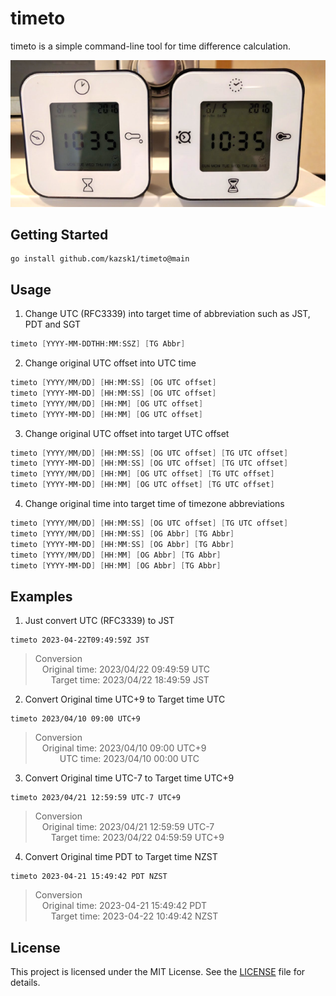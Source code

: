 # timeto
timeto is a simple command-line tool for time difference calculation.

![clock](images/clock.png)

## Getting Started

```
go install github.com/kazsk1/timeto@main
```

## Usage
1) Change UTC (RFC3339) into target time of abbreviation such as JST, PDT and SGT
```powershell or go
timeto [YYYY-MM-DDTHH:MM:SSZ] [TG Abbr]
```

2) Change original UTC offset into UTC time
```powershell or go
timeto [YYYY/MM/DD] [HH:MM:SS] [OG UTC offset]
timeto [YYYY-MM-DD] [HH:MM:SS] [OG UTC offset]
timeto [YYYY/MM/DD] [HH:MM] [OG UTC offset]
timeto [YYYY-MM-DD] [HH:MM] [OG UTC offset]
```

3) Change original UTC offset into target UTC offset
```powershell or go
timeto [YYYY/MM/DD] [HH:MM:SS] [OG UTC offset] [TG UTC offset]
timeto [YYYY-MM-DD] [HH:MM:SS] [OG UTC offset] [TG UTC offset]
timeto [YYYY/MM/DD] [HH:MM] [OG UTC offset] [TG UTC offset]
timeto [YYYY-MM-DD] [HH:MM] [OG UTC offset] [TG UTC offset]
```

4) Change original time into target time of timezone abbreviations
```powershell or go
timeto [YYYY/MM/DD] [HH:MM:SS] [OG UTC offset] [TG UTC offset]
timeto [YYYY/MM/DD] [HH:MM:SS] [OG Abbr] [TG Abbr]
timeto [YYYY-MM-DD] [HH:MM:SS] [OG Abbr] [TG Abbr]
timeto [YYYY/MM/DD] [HH:MM] [OG Abbr] [TG Abbr]
timeto [YYYY-MM-DD] [HH:MM] [OG Abbr] [TG Abbr]
```

## Examples

1) Just convert UTC (RFC3339) to JST
```
timeto 2023-04-22T09:49:59Z JST
```
> Conversion  
>  &ensp; Original time: 2023/04/22 09:49:59 UTC  
>  &ensp;&ensp;&ensp; Target time: 2023/04/22 18:49:59 JST  

2) Convert Original time UTC+9 to Target time UTC
```
timeto 2023/04/10 09:00 UTC+9
```
> Conversion  
>  &ensp; Original time: 2023/04/10 09:00 UTC+9  
>  &ensp;&ensp;&ensp;&ensp;&ensp; UTC time: 2023/04/10 00:00 UTC  

3) Convert Original time UTC-7 to Target time UTC+9
```
timeto 2023/04/21 12:59:59 UTC-7 UTC+9
```
> Conversion  
>  &ensp; Original time: 2023/04/21 12:59:59 UTC-7  
>  &ensp;&ensp;&ensp; Target time: 2023/04/22 04:59:59 UTC+9  

4) Convert Original time PDT to Target time NZST
```
timeto 2023-04-21 15:49:42 PDT NZST
```
> Conversion  
>  &ensp; Original time: 2023-04-21 15:49:42 PDT  
>  &ensp;&ensp;&ensp; Target time: 2023-04-22 10:49:42 NZST  


## License
This project is licensed under the MIT License. See the [LICENSE](LICENSE.txt) file for details.
